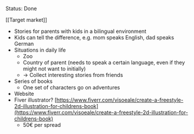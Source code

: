 Status: Done

[[Target market]]

- Stories for parents with kids in a bilingual environment
- Kids can tell the difference, e.g. mom speaks English, dad speaks German
- Situations in daily life
   - Zoo
   - Country of parent (needs to speak a certain language, even if they might not want to initially)
   - → Collect interesting stories from friends
- Series of books
   - One set of characters go on adventures
- Website
- Fiver illustrator? [https://www.fiverr.com/visoeale/create-a-freestyle-2d-illustration-for-childrens-book](https://www.fiverr.com/visoeale/create-a-freestyle-2d-illustration-for-childrens-book)
   - 50€ per spread



